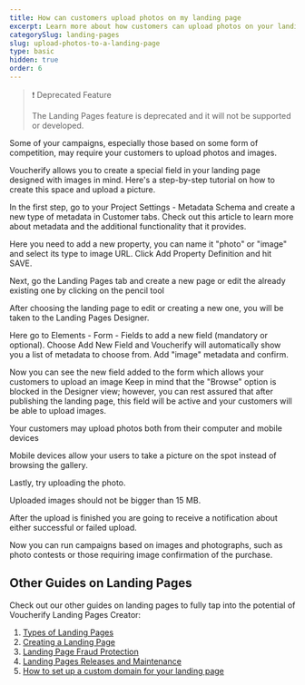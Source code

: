 ```yaml
---
title: How can customers upload photos on my landing page
excerpt: Learn more about how customers can upload photos on your landing page.
categorySlug: landing-pages
slug: upload-photos-to-a-landing-page
type: basic
hidden: true
order: 6
---
```


> ❗ Deprecated Feature
>
> The Landing Pages feature is deprecated and it will not be supported or developed.

Some of your campaigns, especially those based on some form of competition, may require your customers to upload photos and images.

Voucherify allows you to create a special field in your landing page designed with images in mind. Here's a step-by-step tutorial on how to create this space and upload a picture.

In the first step, go to your Project Settings - Metadata Schema and create a new type of metadata in Customer tabs. Check out this article to learn more about metadata and the additional functionality that it provides.  

Here you need to add a new property, you can name it "photo" or "image" and select its type to image URL. Click Add Property Definition and hit SAVE.

Next, go the Landing Pages tab and create a new page or edit the already existing one by clicking on the pencil tool

After choosing the landing page to edit or creating a new one, you will be taken to the Landing Pages Designer. 

Here go to Elements - Form - Fields to add a new field (mandatory or optional). Choose Add New Field and Voucherify will automatically show you a list of metadata to choose from. Add "image" metadata and confirm. 

Now you can see the new field added to the form which allows your customers to upload an image Keep in mind that the "Browse" option is blocked in the Designer view; however, you can rest assured that after publishing the landing page, this field will be active and your customers will be able to upload images. 

Your customers may upload photos both from their computer and mobile devices

Mobile devices allow your users to take a picture on the spot instead of browsing the gallery. 

Lastly, try uploading the photo.

Uploaded images should not be bigger than 15 MB. 

After the upload is finished you are going to receive a notification about either successful or failed upload. 

Now you can run campaigns based on images and photographs, such as photo contests or those requiring image confirmation of the purchase. 

## Other Guides on Landing Pages

Check out our other guides on landing pages to fully tap into the potential of Voucherify Landing Pages Creator: 

1. [Types of Landing Pages](doc:types-of-landing-pages)
2. [Creating a Landing Page](doc:creating-a-landing-page)
3. [Landing Page Fraud Protection](doc:landing-page-fraud-protection)
4. [Landing Pages Releases and Maintenance](doc:releases-and-maintenance-of-landing-pages)
5. [How to set up a custom domain for your landing page](doc:custom-domain-for-landing-pages)